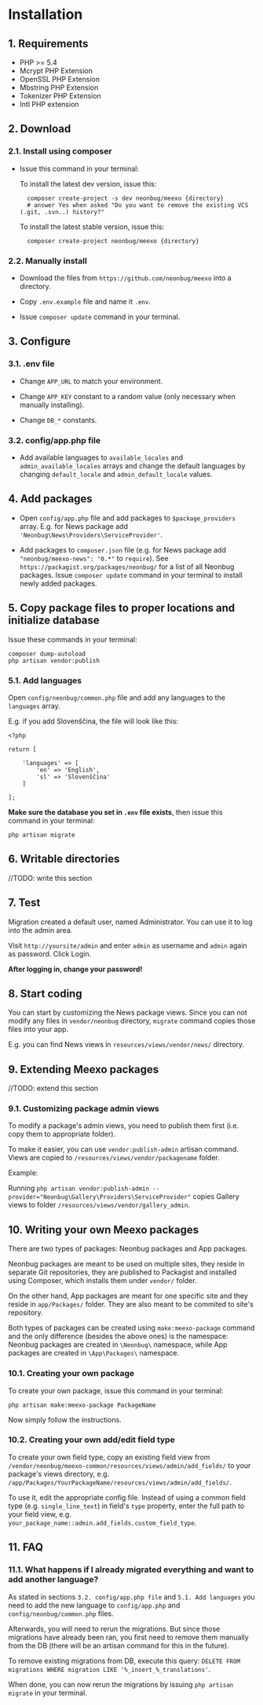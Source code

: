 # Installation #

## 1. Requirements ##

* PHP >= 5.4
* Mcrypt PHP Extension
* OpenSSL PHP Extension
* Mbstring PHP Extension
* Tokenizer PHP Extension
* Intl PHP extension

## 2. Download ##

### 2.1. Install using composer

* Issue this command in your terminal:

	To install the latest dev version, issue this:
		
		composer create-project -s dev neonbug/meexo {directory}
		# answer Yes when asked "Do you want to remove the existing VCS (.git, .svn..) history?"
	
	To install the latest stable version, issue this:
		
		composer create-project neonbug/meexo {directory}

### 2.2. Manually install

* Download the files from `https://github.com/neonbug/meexo` into a directory. 

* Copy `.env.example` file and name it `.env`.

* Issue `composer update` command in your terminal.
 
## 3. Configure

### 3.1. .env file

* Change `APP_URL` to match your environment.

* Change `APP_KEY` constant to a random value (only necessary when manually installing).

* Change `DB_*` constants.

### 3.2. config/app.php file

* Add available languages to `available_locales` and `admin_available_locales` arrays and change the default languages by changing `default_locale` and `admin_default_locale` values.

## 4. Add packages

* Open `config/app.php` file and add packages to `$package_providers` array. E.g. for News package add `'Neonbug\News\Providers\ServiceProvider'`.

* Add packages to `composer.json` file (e.g. for News package add `"neonbug/meexo-news": "0.*"` to `require`). See `https://packagist.org/packages/neonbug/` for a list of all Neonbug packages. Issue `composer update` command in your terminal to install newly added packages.

## 5. Copy package files to proper locations and initialize database

Issue these commands in your terminal:
```
composer dump-autoload
php artisan vendor:publish
```

### 5.1. Add languages

Open `config/neonbug/common.php` file and add any languages to the `languages` array.

E.g. if you add Slovenščina, the file will look like this:

```
<?php

return [
	
	'languages' => [
		'en' => 'English', 
		'sl' => 'Slovenščina'
	]
	
];
```

**Make sure the database you set in `.env` file exists**, then issue this command in your terminal:

```
php artisan migrate
```

## 6. Writable directories

//TODO: write this section

## 7. Test

Migration created a default user, named Administrator. You can use it to log into the admin area.

Visit `http://yoursite/admin` and enter `admin` as username and `admin` again as password. Click Login.

**After logging in, change your password!**

## 8. Start coding

You can start by customizing the News package views. Since you can not modify any files in `vendor/neonbug` directory, `migrate` command copies those files into your app.

E.g. you can find News views in `resources/views/vendor/news/` directory.

## 9. Extending Meexo packages

//TODO: extend this section

### 9.1. Customizing package admin views

To modify a package's admin views, you need to publish them first (i.e. copy them to appropriate folder).

To make it easier, you can use `vendor:publish-admin` artisan command. Views are copied to `/resources/views/vendor/packagename` folder.

Example:

Running `php artisan vendor:publish-admin --provider="Neonbug\Gallery\Providers\ServiceProvider"` copies Gallery views to folder `/resources/views/vendor/gallery_admin`.

## 10. Writing your own Meexo packages

There are two types of packages: Neonbug packages and App packages.

Neonbug packages are meant to be used on multiple sites, they reside in separate Git repositories, they are published to Packagist and installed using Composer, which installs them under `vendor/` folder.

On the other hand, App packages are meant for one specific site and they reside in `app/Packages/` folder. They are also meant to be commited to site's repository.

Both types of packages can be created using `make:meexo-package` command and the only difference (besides the above ones) is the namespace: Neonbug packages are created in `\Neonbug\` namespace, while App packages are created in `\App\Packages\` namespace. 

### 10.1. Creating your own package

To create your own package, issue this command in your terminal:

```
php artisan make:meexo-package PackageName
```

Now simply follow the instructions.

### 10.2. Creating your own add/edit field type
  
To create your own field type, copy an existing field view from `/vendor/neonbug/meexo-common/resources/views/admin/add_fields/` to your package's views directory, e.g. `/app/Packages/YourPackageName/resources/views/admin/add_fields/`.

To use it, edit the appropriate config file. Instead of using a common field type (e.g. `single_line_text`) in field's `type` property, enter the full path to your field view, e.g. `your_package_name::admin.add_fields.custom_field_type`.

## 11. FAQ

### 11.1. What happens if I already migrated everything and want to add another language?

As stated in sections `3.2. config/app.php file` and `5.1. Add languages` you need to add the new language to `config/app.php` and `config/neonbug/common.php` files.

Afterwards, you will need to rerun the migrations. But since those migrations have already been ran, you first need to remove them manually from the DB (there will be an artisan command for this in the future).

To remove existing migrations from DB, execute this query: `DELETE FROM migrations WHERE migration LIKE '%_insert_%_translations'`.

When done, you can now rerun the migrations by issuing `php artisan migrate` in your terminal.
